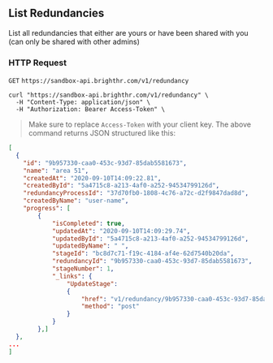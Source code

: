 ## List Redundancies

List all redundancies that either are yours or have been shared with you (can only be shared with other admins)

### HTTP Request

`GET` `https://sandbox-api.brighthr.com/v1/redundancy`

```shell
curl "https://sandbox-api.brighthr.com/v1/redundancy" \
  -H "Content-Type: application/json" \
  -H "Authorization: Bearer Access-Token" \
```
> Make sure to replace `Access-Token` with your client key.
> The above command returns JSON structured like this:

```json
[
  {
    "id": "9b957330-caa0-453c-93d7-85dab5581673",
    "name": "area 51",
    "createdAt": "2020-09-10T14:09:22.81",
    "createdById": "5a4715c8-a213-4af0-a252-94534799126d",
    "redundancyProcessId": "37d70fb0-1808-4c76-a72c-d2f9847dad8d",
    "createdByName": "user-name",
    "progress": [
        {
            "isCompleted": true,
            "updatedAt": "2020-09-10T14:09:29.74",
            "updatedById": "5a4715c8-a213-4af0-a252-94534799126d",
            "updatedByName": " ",
            "stageId": "bc8d7c71-f19c-4184-af4e-62d7540b20da",
            "redundancyId": "9b957330-caa0-453c-93d7-85dab5581673",
            "stageNumber": 1,
            "_links": {
                "UpdateStage":
                {
                    "href": "v1/redundancy/9b957330-caa0-453c-93d7-85dab5581673/stage/bc8d7c71-f19c-4184-af4e-62d7540b20da",
                    "method": "post"
                }
            }
        },]
  },
...
]
```

